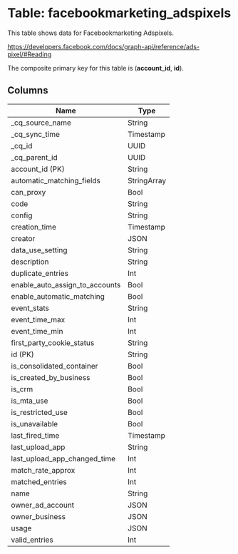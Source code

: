 # Table: facebookmarketing_adspixels

This table shows data for Facebookmarketing Adspixels.

https://developers.facebook.com/docs/graph-api/reference/ads-pixel/#Reading

The composite primary key for this table is (**account_id**, **id**).

## Columns

| Name          | Type          |
| ------------- | ------------- |
|_cq_source_name|String|
|_cq_sync_time|Timestamp|
|_cq_id|UUID|
|_cq_parent_id|UUID|
|account_id (PK)|String|
|automatic_matching_fields|StringArray|
|can_proxy|Bool|
|code|String|
|config|String|
|creation_time|Timestamp|
|creator|JSON|
|data_use_setting|String|
|description|String|
|duplicate_entries|Int|
|enable_auto_assign_to_accounts|Bool|
|enable_automatic_matching|Bool|
|event_stats|String|
|event_time_max|Int|
|event_time_min|Int|
|first_party_cookie_status|String|
|id (PK)|String|
|is_consolidated_container|Bool|
|is_created_by_business|Bool|
|is_crm|Bool|
|is_mta_use|Bool|
|is_restricted_use|Bool|
|is_unavailable|Bool|
|last_fired_time|Timestamp|
|last_upload_app|String|
|last_upload_app_changed_time|Int|
|match_rate_approx|Int|
|matched_entries|Int|
|name|String|
|owner_ad_account|JSON|
|owner_business|JSON|
|usage|JSON|
|valid_entries|Int|